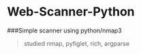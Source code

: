 # Web-Scanner-Python

###Simple scanner using python/nmap3

> studied nmap, pyfiglet, rich, argparse

